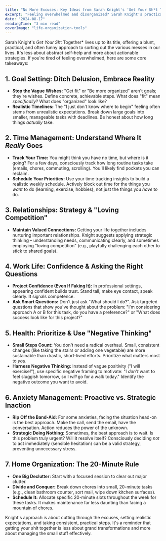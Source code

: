 ```yaml
---
title: "No More Excuses: Key Ideas from Sarah Knight's 'Get Your Sh*t Together'"
excerpt: "Feeling overwhelmed and disorganized? Sarah Knight's practical, no-nonsense guide offers strategies to tackle goals, manage time, and reduce anxiety."
date: "2024-08-17"
readingTime: "3 min read"
coverImage: "life-organization-tools"
---
```


Sarah Knight's *Get Your Sh*t Together* lives up to its title, offering a blunt, practical, and often funny approach to sorting out the various messes in our lives. It's less about abstract self-help and more about actionable strategies. If you're tired of feeling overwhelmed, here are some core takeaways:

## 1. Goal Setting: Ditch Delusion, Embrace Reality

*   **Stop the Vague Wishes:** "Get fit" or "Be more organized" aren't goals; they're wishes. Define concrete, achievable steps. What does "fit" mean *specifically*? What does "organized" look like?
*   **Realistic Timelines:** The "I just don't know where to begin" feeling often stems from unrealistic expectations. Break down large goals into smaller, manageable tasks with deadlines. Be honest about how long things *actually* take.

## 2. Time Management: Understand Where It *Really* Goes

*   **Track Your Time:** You might think you have no time, but where is it going? For a few days, consciously track how long routine tasks take (emails, chores, commuting, scrolling). You'll likely find pockets you can reclaim.
*   **Schedule Your Priorities:** Use your time tracking insights to build a realistic weekly schedule. Actively block out time for the things you *want* to do (learning, exercise, hobbies), not just the things you *have* to do.

## 3. Relationships: Strategy & "Loving Competition"

*   **Maintain Valued Connections:** Getting your life together includes nurturing important relationships. Knight suggests applying strategic thinking – understanding needs, communicating clearly, and sometimes employing "loving competition" (e.g., playfully challenging each other to stick to shared goals).

## 4. Work Life: Confidence & Asking the Right Questions

*   **Project Confidence (Even If Faking It):** In professional settings, appearing confident builds trust. Stand tall, make eye contact, speak clearly. It signals competence.
*   **Ask Smart Questions:** Don't just ask "What should I do?". Ask targeted questions that show you've thought about the problem: "I'm considering approach A or B for this task, do you have a preference?" or "What does success look like for this project?"

## 5. Health: Prioritize & Use "Negative Thinking"

*   **Small Steps Count:** You don't need a radical overhaul. Small, consistent changes (like taking the stairs or adding one vegetable) are more sustainable than drastic, short-lived efforts. Prioritize what matters most to *you*.
*   **Harness Negative Thinking:** Instead of vague positivity ("I will exercise!"), use specific negative framing to motivate: "I *don't* want to feel sluggish tomorrow, so I *will* go for a walk today." Identify the negative outcome you want to avoid.

## 6. Anxiety Management: Proactive vs. Strategic Inaction

*   **Rip Off the Band-Aid:** For some anxieties, facing the situation head-on is the best approach. Make the call, send the email, have the conversation. Action reduces the power of the unknown.
*   **Strategic Doing Nothing:** Sometimes, the best approach is to wait. Is this problem truly urgent? Will it resolve itself? Consciously deciding *not* to act immediately (sensible hesitation) can be a valid strategy, preventing unnecessary stress.

## 7. Home Organization: The 20-Minute Rule

*   **One Big Declutter:** Start with a focused session to clear out major clutter.
*   **Divide and Conquer:** Break down chores into small, 20-minute tasks (e.g., clean bathroom counter, sort mail, wipe down kitchen surfaces).
*   **Schedule It:** Allocate specific 20-minute slots throughout the week for these tasks. It makes maintenance far less daunting than facing a mountain of chores.

Knight's approach is about cutting through the excuses, setting realistic expectations, and taking consistent, practical steps. It's a reminder that getting your shit together is less about grand transformations and more about managing the small stuff effectively.
